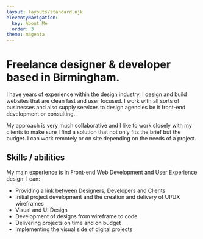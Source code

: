 ```yaml
---
layout: layouts/standard.njk
eleventyNavigation:
  key: About Me
  order: 3
theme: magenta
---
```

<h1 class="title">Freelance designer & developer based in Birmingham.</h1>

I have years of experience within the design industry. I design and build websites that are clean fast and user focused. I work with all sorts of businesses and also supply services to design agencies be it front-end development or consulting.

My approach is very much collaborative and I like to work closely with my clients to make sure I find a solution that not only fits the brief but the budget. I can work remotely or on site depending on the needs of a project.


<div class="calling-card">
<h2>Skills / abilities</h2>

<p>My main experience is in Front-end Web Development and User Experience design. I can:</p>
<ul>
  <li>Providing a link between Designers, Developers and Clients</li>
  <li>Initial project development and the creation and delivery of UI/UX wireframes</li>
  <li>Visual and UI Design</li>
  <li>Development of designs from wireframe to code</li>
  <li>Delivering projects on time and on budget</li>
  <li>Implementing the visual side of digital projects</li>
</ul>
</div>


